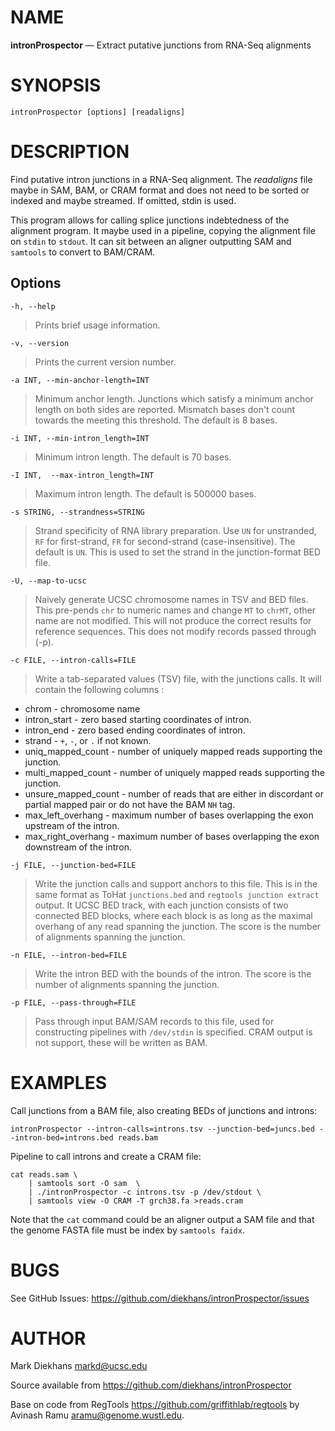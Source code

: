 NAME
====

**intronProspector** — Extract putative junctions from RNA-Seq alignments

SYNOPSIS
========

`intronProspector [options] [readaligns]`

DESCRIPTION
===========

Find putative intron junctions in a RNA-Seq alignment. The *readaligns* file maybe in SAM, BAM, or CRAM format and does not need to be sorted or indexed and maybe streamed. If omitted, stdin is used.

This program allows for calling splice junctions indebtedness of the alignment program.  It maybe used in a pipeline, copying the alignment file on `stdin` to `stdout`.  It can sit between an aligner outputting SAM and `samtools` to convert to BAM/CRAM.

Options
-------

`-h, --help`

> Prints brief usage information.

`-v, --version`

> Prints the current version number.

`-a INT, --min-anchor-length=INT`

> Minimum anchor length. Junctions which satisfy a minimum anchor length on both sides are reported.  Mismatch bases don't count towards the meeting this threshold.  The default is 8 bases.

`-i INT, --min-intron_length=INT`

> Minimum intron length. The default is 70 bases.

`-I INT,  --max-intron_length=INT`

> Maximum intron length. The default is 500000 bases.

`-s STRING, --strandness=STRING`

> Strand specificity of RNA library preparation.  Use `UN` for unstranded, `RF` for first-strand, `FR` for second-strand (case-insensitive).  The default is `UN`.  This is used to set the strand in the junction-format BED file.

`-U, --map-to-ucsc`
> Naively generate UCSC chromosome names in TSV and BED files.  This pre-pends `chr` to numeric names and change `MT` to `chrMT`, other name are not modified.  This will not produce the correct results for reference sequences.  This does not modify records passed through (-p).

`-c FILE, --intron-calls=FILE`

> Write a tab-separated values (TSV) file, with the junctions calls.  It will contain the following columns :
* chrom - chromosome name
* intron_start - zero based starting coordinates of intron.
* intron_end - zero based ending coordinates of intron.
* strand - `+`, `-`, or `.` if not known.
* uniq_mapped_count - number of uniquely mapped reads supporting the junction.
* multi_mapped_count - number of uniquely mapped reads supporting the junction.
* unsure_mapped_count - number of reads that are either in discordant or partial mapped pair or do not have the BAM `NH` tag.
* max_left_overhang - maximum number of bases overlapping the exon upstream of the intron.
* max_right_overhang - maximum number of bases overlapping the exon downstream of the intron.

`-j FILE, --junction-bed=FILE`

> Write the junction calls and support anchors to this file.  This is in the same format as ToHat `junctions.bed` and `regtools junction extract` output.  It UCSC BED track, with each junction consists of two connected BED blocks, where each block is as long as the maximal overhang of any read spanning the junction. The score is the number of alignments spanning the junction.

`-n FILE, --intron-bed=FILE`

> Write the intron BED with the bounds of the intron. The score is the number of alignments spanning the junction.

`-p FILE, --pass-through=FILE`

> Pass through input BAM/SAM records to this file, used for constructing pipelines with `/dev/stdin` is specified.  CRAM output is not support, these will be written as BAM.

EXAMPLES
========

Call junctions from a BAM file, also creating BEDs of junctions and introns:
```
intronProspector --intron-calls=introns.tsv --junction-bed=juncs.bed --intron-bed=introns.bed reads.bam
```

Pipeline to call introns and create a CRAM file:
```
cat reads.sam \
    | samtools sort -O sam  \
    | ./intronProspector -c introns.tsv -p /dev/stdout \
    | samtools view -O CRAM -T grch38.fa >reads.cram
```
Note that the `cat` command could be an aligner output a SAM file and that the genome FASTA file must be index by `samtools faidx`.



BUGS
====

See GitHub Issues: <https://github.com/diekhans/intronProspector/issues>

AUTHOR
======

Mark Diekhans <markd@ucsc.edu>

Source available from <https://github.com/diekhans/intronProspector>

Base on code from RegTools <https://github.com/griffithlab/regtools>
by Avinash Ramu <aramu@genome.wustl.edu>.

